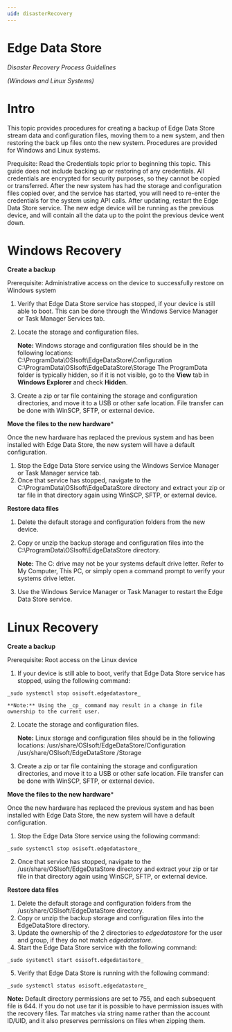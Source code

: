 ```yaml
---
uid: disasterRecovery
---
```


#
# Edge Data Store

_Disaster Recovery Process Guidelines_

_(Windows and Linux Systems)_

#

# Intro

This topic provides procedures for creating a backup of Edge Data Store stream data and configuration files, moving them to a new system, and then restoring the back up files onto the new system. Procedures are provided for Windows and Linux systems.
 
Prequisite:  Read the Credentials topic prior to beginning this topic.  This guide does not include backing up or restoring of any credentials. All credentials are encrypted for security purposes, so they cannot be copied or transferred. After the new system has had the storage and configuration files copied over, and the service has started, you will need to re-enter the credentials for the system using API calls. After updating, restart the Edge Data Store service. The new edge device will be running as the previous device, and will contain all the data up to the point the previous device went down.


# Windows Recovery

**Create a backup**

Prerequisite: Administrative access on the device to successfully restore on Windows system

1. Verify that Edge Data Store service has stopped, if your device is still able to boot. This can be done through the Windows Service Manager or Task Manager Services tab.
2. Locate the storage and configuration files.

	**Note:** Windows storage and configuration files should be in the following locations:
			  C:\ProgramData\OSIsoft\EdgeDataStore\Configuration
			  C:\ProgramData\OSIsoft\EdgeDataStore\Storage
			  The ProgramData folder is typically hidden, so if it is not visible, go to the **View** tab in **Windows Explorer** and check **Hidden**.

3. Create a zip or tar file containing the storage and configuration directories, and move it to a USB or other safe location. File transfer can be done with WinSCP, SFTP, or external device.

**Move the files to the new hardware***

Once the new hardware has replaced the previous system and has been installed with Edge Data Store, the new system will have a default configuration. 

1. Stop the Edge Data Store service using the Windows Service Manager or Task Manager service tab.
2. Once that service has stopped, navigate to the C:\ProgramData\OSIsoft\EdgeDataStore directory and extract your zip or tar file in that directory again using WinSCP, SFTP, or external device.

**Restore data files**

1. Delete the default storage and configuration folders from the new device.
2. Copy or unzip the backup storage and configuration files into the C:\ProgramData\OSIsoft\EdgeDataStore directory.

	**Note:** The C: drive may not be your systems default drive letter. Refer to My Computer, This PC, or simply open a command prompt to verify your systems drive letter.

3. Use the Windows Service Manager or Task Manager to restart the Edge Data Store service.


# Linux Recovery

**Create a backup**

Prerequisite: Root access on the Linux device

1. If your device is still able to boot, verify that Edge Data Store service has stopped, using the following command: 

  ```
  _sudo systemctl stop osisoft.edgedatastore_
  ```
	**Note:** Using the _cp_ command may result in a change in file ownership to the current user. 

2. Locate the storage and configuration files.

	**Note:** Linux storage and configuration files should be in the following locations:
			/usr/share/OSIsoft/EdgeDataStore/Configuration
			/usr/share/OSIsoft/EdgeDataStore /Storage

3. Create a zip or tar file containing the storage and configuration directories, and move it to a USB or other safe location. File transfer can be done with WinSCP, SFTP, or external device.

**Move the files to the new hardware***

Once the new hardware has replaced the previous system and has been installed with Edge Data Store, the new system will have a default configuration. 

1. Stop the Edge Data Store service using the following command:

  ```
  _sudo systemctl stop osisoft.edgedatastore_
  ```

2. Once that service has stopped, navigate to the /usr/share/OSIsoft/EdgeDataStore directory and extract your zip or tar file in that directory again using WinSCP, SFTP, or external device.

**Restore data files**

1. Delete the default storage and configuration folders from the /usr/share/OSIsoft/EdgeDataStore directory.
2. Copy or unzip the backup storage and configuration files into the EdgeDataStore directory.
3. Update the ownership of the 2 directories to _edgedatastore_ for the user and group, if they do not match _edgedatastore_. 
4. Start the Edge Data Store service with the following command:

  ```
  _sudo systemctl start osisoft.edgedatastore_
  ```

5. Verify that Edge Data Store is running with the following command:

  ```
  _sudo systemctl status osisoft.edgedatastore_
  ```

  **Note:** Default directory permissions are set to 755, and each subsequent file is 644. If you do not use tar it is possible to have permission issues with the recovery files. Tar matches via string name rather than the account ID/UID, and it also preserves permissions on files when zipping them.
